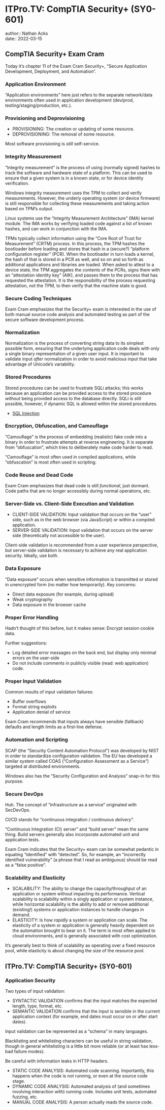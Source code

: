 # ITPro.TV: CompTIA Security+ (SY0-601)

author:: Nathan Acks  
date:: 2022-03-15

## CompTIA Security+ Exam Cram

Today it’s chapter 11 of the Exam Cram Security+, “Secure Application Development, Deployment, and Automation“.

### Application Environment

“Application environments” here just refers to the separate network/data environments often used in application development (dev/prod, testing/staging/production, etc.).

### Provisioning and Deprovisioning

* PROVISIONING: The creation or updating of some resource.
* DEPROVISIONING: The removal of some resource.

Most software provisioning is *still* self-service.

### Integrity Measurement

“Integrity measurement” is the process of using (normally signed) hashes to track the software and hardware state of a platform. This can be used to ensure that a given system is in a known state, or for device identity verification.

Windows integrity measurement uses the TPM to collect and verify measurements. However, the underly operating system (or device firmware) is still responsible for collecting these measurements and taking action based on TPM’s output.

Linux systems use the “Integrity Measurement Architecture” (IMA) kernel module. The IMA works by verifying loaded code against a list of known hashes, and can work in conjunction with the IMA.

TPMs typically collect information using the “Core Root of Trust for Measurement” (CRTM) process. In this process, the TPM hashes the bootloader before loading and stores that hash in a (secure?) “platform configuration register” (PCR). When the bootloader in turn loads a kernel, the hash of that is stored in a PCR as well, and so on and so forth as additional applications and libraries are loaded. When asked to attest to a device state, the TPM aggregates the contents of the PCRs, signs them with an “attestation identity key” (AIK), and passes them to the process that has requested the attestation. It is the responsibility of the process requesting attestation, not the TPM, to then verify that the machine state is good.

### Secure Coding Techniques

Exam Cram emphasizes that the Security+ exam is interested in the use of both manual source code analysis and automated testing as part of the secure software development process.

### Normalization

Normalization is the process of converting string data to its simplest possible form, ensuring that the underlying application code deals with only a single binary representation of a given user input. It is important to validate input *after* normalization in order to avoid malicious input that take advantage of Unicode’s variability.

### Stored Procedures

Stored procedures can be used to frustrate SQLi attacks; this works because an application can be provided access to the stored procedure *without* being provided access to the database directly. SQLi is still possible, however, if dynamic SQL is allowed within the stored procedures.

* [SQL Injection](../notes/sql-injection.md)

### Encryption, Obfuscation, and Camouflage

“Camouflage” is the process of embedding (realistic) fake code into a binary in order to frustrate attempts at reverse engineering. It is separate from “obfuscation”, which tries to deliberately make code harder to read.

“Camouflage” is most often used in compiled applications, while “obfuscation” is most often used in scripting.

### Code Reuse and Dead Code

Exam Cram emphasizes that dead code is still *functional*, just dormant. Code paths that are no longer accessibly during normal operations, etc.

### Server-Side vs. Client-Side Execution and Validation

* CLIENT-SIDE VALIDATION: Input validation that occurs on the “user” side, such as in the web browser (via JavaScript) or within a compiled application.
* SERVER-SIDE VALIDATION: Input validation that occurs on the server side (theoretically not accessible to the user).

Client-side validation is recommended from a user experience perspective, but server-side validation is necessary to achieve any real application security. Ideally, use both.

### Data Exposure

“Data exposure” occurs when sensitive information is transmitted or stored in unencrypted form (no matter how temporarily). Key concerns:

* Direct data exposure (for example, during upload)
* Weak cryptography
* Data exposure in the browser cache

### Proper Error Handling

Hadn’t thought of this before, but it makes sense: Encrypt session cookie data.

Further suggestions:

* Log detailed error messages on the back end, but display only minimal errors on the user-side
* Do not include comments in publicly visible (read: web application) code.

### Proper Input Validation

Common results of input validation failures:

* Buffer overflows
* Format string exploits
* Application denial of service

Exam Cram recommends that inputs always have sensible (fallback) defaults and length limits as a first-line defense.

### Automation and Scripting

SCAP (the “Security Content Automation Protocol”) was developed by NIST in order to standardize configuration validation. The EU has developed a similar system called COAS (“Configuration Assessment as a Service”) targeted at distributed environments.

Windows also has the “Security Configuration and Analysis” snap-in for this purpose.

### Secure DevOps

Huh. The concept of “infrastructure as a service” originated with SecDevOps.

CI/CD stands for “continuous integration / continuous *delivery*”.

“Continuous Integration (CI) server” and “build server” mean the same thing. Build servers generally also incorporate automated unit and application tests.

Exam Cram indicates that the Security+ exam can be somewhat pedantic in equating “identified” with “detected”. So, for example, an “incorrectly identified vulnerability” (a phrase that I read as ambiguous) should be read as a “false positive”.

### Scalability and Elasticity

* SCALABILITY: The ability to change the capacity/throughput of an application or system without impacting its performance. Vertical scalability is scalability within a singly application or system instance, while horizontal scalability is the ability to add or remove additional (existing!) systems or application instances to handle changes in demand.
* ELASTICITY: Is how *rapidly* a system or application can scale. The elasticity of a system or application is generally heavily dependent on the automation brought to bear on it. The term is most often applied to cloud environments, and is generally associated with cost optimization.

It’s generally best to think of scalability as operating over a fixed resource pool, while elasticity is about changing the size of the resource pool.

## ITPro.TV: CompTIA Security+ (SY0-601)

### Application Security

Two types of input validation:

* SYNTACTIC VALIDATION confirms that the input matches the expected length, type, format, etc.
* SEMANTIC VALIDATION confirms that the input is sensible in the current application context (for example, end dates must occur on or after start dates).

Input validation can be represented as a “schema” in many languages.

Blacklisting and whitelisting characters can be useful in string validation, though in general whitelisting is a little bit more reliable (or at least has less-bad failure modes).

Be careful with information leaks in HTTP headers.

* STATIC CODE ANALYSIS: Automated code scanning. Importantly, this happens when the code is *not* running, or even at the source code stage.
* DYNAMIC CODE ANALYSIS: Automated analysis of (and sometimes involving interaction with) *running* code. Includes unit tests, automated fuzzing, etc.
* MANUAL CODE ANALYSIS: A person actually reads the source code.
